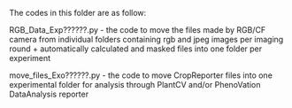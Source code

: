 The codes in this folder are as follow:

RGB_Data_Exp??????.py - the code to move the files made by RGB/CF camera from individual folders containing rgb and jpeg images per imaging round + automatically calculated and masked files into one folder per experiment

move_files_Exo??????.py - the code to move CropReporter files into one experimental folder for analysis through PlantCV and/or PhenoVation DataAnalysis reporter

